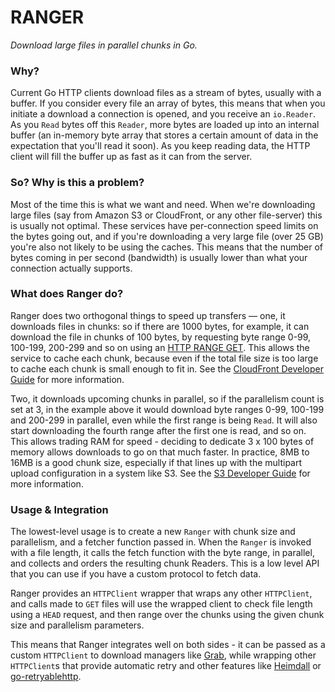 # RANGER

*Download large files in parallel chunks in Go.*

### Why? 

Current Go HTTP clients download files as a stream of bytes, usually with a buffer. If you consider every file an array of bytes, this means that when you initiate a download a connection is opened, and you receive an `io.Reader`. As you `Read` bytes off this `Reader`, more bytes are loaded up into an internal buffer (an in-memory byte array that stores a certain amount of data in the expectation that you'll read it soon). As you keep reading data, the HTTP client will fill the buffer up as fast as it can from the server. 

### So? Why is this a problem? 

Most of the time this is what we want and need. When we're downloading large files (say from Amazon S3 or CloudFront, or any other file-server) this is usually not optimal. These services have per-connection speed limits on the bytes going out, and if you're downloading a very large file (over 25 GB) you're also not likely to be using the caches. This means that the number of bytes coming in per second (bandwidth) is usually lower than what your connection actually supports. 

### What does Ranger do? 

Ranger does two orthogonal things to speed up transfers — one, it downloads files in chunks: so if there are 1000 bytes, for example, it can download the file in chunks of 100 bytes, by requesting byte range 0-99, 100-199, 200-299 and so on using an [HTTP RANGE GET](https://developer.mozilla.org/en-US/docs/Web/HTTP/Headers/Range). This allows the service to cache each chunk, because even if the total file size is too large to cache each chunk is small enough to fit in. See the [CloudFront Developer Guide](https://docs.aws.amazon.com/AmazonCloudFront/latest/DeveloperGuide/RangeGETs.html) for more information.

Two, it downloads upcoming chunks in parallel, so if the parallelism count is set at 3, in the example above it would download byte ranges 0-99, 100-199 and 200-299 in parallel, even while the first range is being `Read`. It will also start downloading the fourth range after the first one is read, and so on. This allows trading RAM for speed - deciding to dedicate 3 x 100 bytes of memory allows downloads to go on that much faster. In practice, 8MB to 16MB is a good chunk size, especially if that lines up with the multipart upload configuration in a system like S3. See the [S3 Developer Guide](https://docs.aws.amazon.com/whitepapers/latest/s3-optimizing-performance-best-practices/use-byte-range-fetches.html) for more information. 

### Usage & Integration

The lowest-level usage is to create a new `Ranger` with chunk size and parallelism, and a fetcher function passed in. When the `Ranger` is invoked with a file length, it calls the fetch function with the byte range, in parallel, and collects and orders the resulting chunk Readers. This is a low level API that you can use if you have a custom protocol to fetch data. 

Ranger provides an `HTTPClient` wrapper that wraps any other `HTTPClient`, and calls made to `GET` files will use the wrapped client to check file length using a `HEAD` request, and then range over the chunks using the given chunk size and parallelism parameters.

This means that Ranger integrates well on both sides - it can be passed as a custom `HTTPClient` to download managers like [Grab](https://github.com/cavaliergopher/grab), while wrapping other `HTTPClient`s that provide automatic retry and other features like [Heimdall](https://github.com/gojek/heimdall) or [go-retryablehttp](https://github.com/hashicorp/go-retryablehttp).











